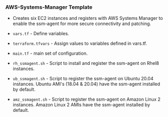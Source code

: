 ### AWS-Systems-Manager Template
* Creates six EC2 instances and registers with AWS Systems Manager to enable the ssm-agent for more secure connectivity and patching.

* `vars.tf` - Define variables.

* `terraform.tfvars` - Assign values to variables defined in vars.tf.

* `main.tf` - main set of configuration.

* `rh_ssmagent.sh` - Script to install and register the ssm-agent on Rhel8 instances.

* `ub_ssmagent.sh` - Script to register the ssm-agent on Ubuntu 20.04 instances. Ubuntu AMI's (18.04 & 20.04) have the ssm-agent installed by default.

* `amz_ssmagent.sh` - Script to register the ssm-agent on Amazon Linux 2 instances. Amazon Linux 2 AMIs have the ssm-agent installed by default.
